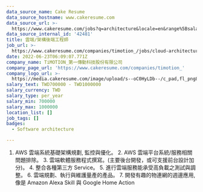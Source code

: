 ```yaml
---
data_source_name: Cake Resume
data_source_hostname: www.cakeresume.com
data_source_url: >-
  https://www.cakeresume.com/jobs?q=architecture&locale=en&range%5Bsalary_range%5D%5Bmin%5D=1000000&page=4
data_source_internal_id: '42481'
title: 雲端/架構後端工程師
job_url: >-
  https://www.cakeresume.com/companies/timotion_/jobs/cloud-architecture-backend-engineer
date: 2022-06-23T06:09:07.771Z
company_name: TiMOTION_第一傳動科技股份有限公司
company_page_url: 'https://www.cakeresume.com/companies/timotion_'
company_logo_url: >-
  https://media.cakeresume.com/image/upload/s--oC0HyLDb--/c_pad,fl_png8,h_200,w_200/v1655878716/linhyht0ttf4vyjxdoq1.png
salary_text: TWD700000 - TWD1000000
salary_currency: TWD
salary_type: per_year
salary_min: 700000
salary_max: 1000000
location_list: []
job_tags: []
badges:
  - Software architecture

---
```


1. AWS 雲端系統基礎架構規劃, 監控與優化。 2. AWS 雲端平台系統/服務相關問題排除。 3. 雲端軟體服務程式撰寫。(主要後台開發，或可支援前台設計加分)。 4. 整合各種第三方 Service。 5. 進行雲端服務能承受高負載之測試與調整。 6. 雲端規劃、執行與維護量產的產品。 7. 開發有趣的物連網的週邊應用,像是 Amazon Alexa Skill 與 Google Home Action